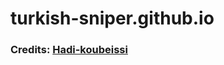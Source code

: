 # turkish-sniper.github.io


### Credits: [Hadi-koubeissi](https://github.com/Hadi-koubeissi/Discord-bot-website-template)
